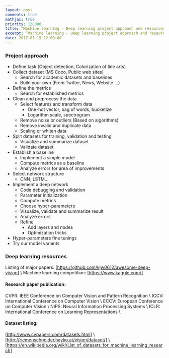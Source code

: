 ```yaml
---
layout: post
comments: true
mathjax: true
priority: 120000
title: “Machine learning - Deep learning project approach and resources”
excerpt: “Machine learning - Deep learning project approach and resources.”
date: 2017-01-15 12:00:00
---
```


### Project approach

* Define task (Object detection, Colorization of line arts)
* Collect dataset (MS Coco, Public web sites)
	* Search for academic datasets and baselines
	* Build your own (From Twitter, News, Website ...)
* Define the metrics 
	* Search for established metrics
* Clean and preprocess the data
	* Select features and transform data
		* One-hot vector, bag of words, bucketize
		* Logarithm scale, spectrogram
	* Remove noise or outliers (Based on algorithms)
	* Remove invalid and duplicate data	
	* Scaling or whiten data
* Split datasets for training, validation and testing
	* Visualize and summarize dataset
	* Validate dataset
* Establish a baseline
	* Implement a simple model
	* Compute metrics as a baseline
	* Analyze errors for area of improvements
* Select network structure
	* CNN, LSTM...
* Implement a deep network
	* Code debugging and validation
	* Parameter initialization
	* Compute metrics
	* Choose hyper-parameters
	* Visualize, validate and summarize result
	* Analyze errors
	* Refine
		* Add layers and nodes
		* Optimization tricks
* Hyper-parameters fine tunings
* Try our model variants

### Deep learning resources
 
Listing of major papers: [https://github.com/kjw0612/awesome-deep-vision] \\
Machine learning competition: [https://www.kaggle.com/]

#### Research paper publication:

CVPR: IEEE Conference on Computer Vision and Pattern Recognition \\
ICCV: International Conference on Computer Vision \\
ECCV: European Conference on Computer Vision \\
NIPS: Neural Information Processing Systems \\
ICLR: International Conference on Learning Representations \\

#### Dataset listing:
[http://www.cvpapers.com/datasets.html] \\
[http://riemenschneider.hayko.at/vision/dataset/] \\
[https://en.wikipedia.org/wiki/List_of_datasets_for_machine_learning_research]

